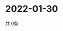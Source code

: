 # 2022-01-30
  共 0条

  <!-- BEGIN -->
  <!-- 最后更新时间Sun Jan 30 2022 17:06:10 GMT+0000 (Coordinated Universal Time) -->
  
  <!-- END -->
  
  